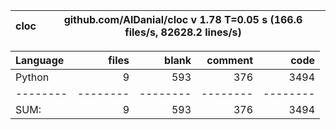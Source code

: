 cloc|github.com/AlDanial/cloc v 1.78  T=0.05 s (166.6 files/s, 82628.2 lines/s)
--- | ---

Language|files|blank|comment|code
:-------|-------:|-------:|-------:|-------:
Python|9|593|376|3494
--------|--------|--------|--------|--------
SUM:|9|593|376|3494
